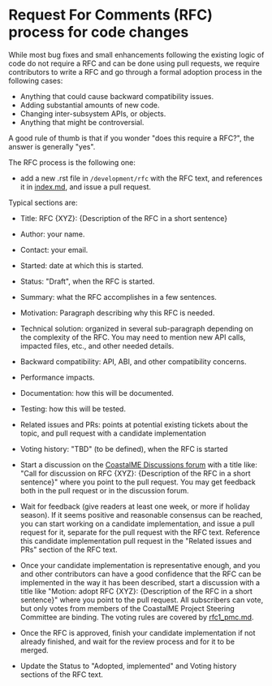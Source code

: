 # Request For Comments (RFC) process for code changes

While most bug fixes and small enhancements following the existing logic of code
do not require a RFC and can be done using pull requests, we require contributors
to write a RFC and go through a formal adoption process in the following cases:

- Anything that could cause backward compatibility issues.
- Adding substantial amounts of new code.
- Changing inter-subsystem APIs, or objects.
- Anything that might be controversial.

A good rule of thumb is that if you wonder "does this require a RFC?", the
answer is generally "yes".

The RFC process is the following one:

- add a new .rst file in `/development/rfc` with the RFC text,
  and references it in [index.md](rfc/index.md), and issue
  a pull request.

Typical sections are:

  - Title: RFC {XYZ}: {Description of the RFC in a short sentence}
  - Author: your name.
  - Contact: your email.
  - Started: date at which this is started.
  - Status: "Draft", when the RFC is started.
  - Summary: what the RFC accomplishes in a few sentences.
  - Motivation: Paragraph describing why this RFC is needed.
  - Technical solution: organized in several sub-paragraph depending on the
    complexity of the RFC. You may need to mention new API calls, impacted
    files, etc., and other needed details.
  - Backward compatibility: API, ABI, and other compatibility concerns.
  - Performance impacts.
  - Documentation: how this will be documented.
  - Testing: how this will be tested.
  - Related issues and PRs: points at potential existing tickets about the topic,
    and pull request with a candidate implementation
  - Voting history: "TBD" (to be defined), when the RFC is started

- Start a discussion on the [CoastalME Discussions forum](https://github.com/apayo/CoastalME/discussions/19#discussion-7445785) with a title like:
  "Call for discussion on RFC {XYZ}: {Description of the RFC in a short sentence}"
  where you point to the pull request. You may get feedback both in the pull
  request or in the discussion forum.

- Wait for feedback (give readers at least one week, or more if holiday season).
  If it seems positive and reasonable consensus can be reached, you can start
  working on a candidate implementation, and issue a pull request for it,
  separate for the pull request with the RFC text.
  Reference this candidate implementation pull request in the "Related issues
  and PRs" section of the RFC text.

- Once your candidate implementation is representative enough, and you and other
  contributors can have a good confidence that the RFC can be implemented in the
  way it has been described, start a discussion with 
  a title like "Motion: adopt RFC {XYZ}: {Description of the RFC in a short sentence}"
  where you point to the pull request.
  All subscribers can vote, but only votes from members of the CoastalME Project
  Steering Committee are binding. The voting rules are covered by [rfc1_pmc.md](rfc/rfc1_pmc.md).

- Once the RFC is approved, finish your candidate implementation if not already
  finished, and wait for the review process and for it to be merged.

- Update the Status to "Adopted, implemented" and Voting history sections of the
  RFC text.